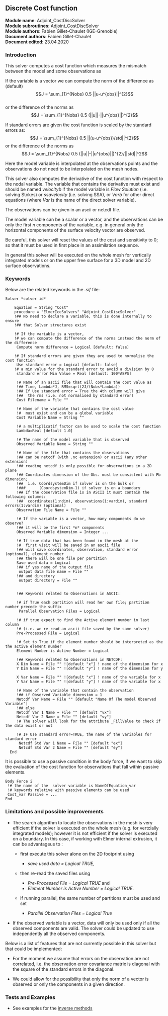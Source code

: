 ## Discrete Cost function

**Module name**: Adjoint_CostDiscSolver  
**Module subroutines**: Adjoint_CostDiscSolver  
**Module authors**: Fabien Gillet-Chaulet (IGE-Grenoble)  
**Document authors**: Fabien Gillet-Chaulet  
**Document edited**: 23.04.2020  



### Introduction
This solver computes a cost function which measures the mismatch between the model and some observations as  

If the variable is a vector we can compute the norm of the difference as (default)
$$J = \sum_{1}^{Nobs} 0.5 ||u-u^{obs}||^{2}$$  
or the difference of the norms as
$$J = \sum_{1}^{Nobs} 0.5 (||u||-||u^{obs}||)^{2}$$

If standard errors are given the cost function is scaled by the standard errors as:
$$J = \sum_{1}^{Nobs} 0.5 ||(u-u^{obs})/std||^{2}$$
or the difference of the norms as
$$J = \sum_{1}^{Nobs} 0.5 (||u||-||u^{obs}||)^{2}/||std||^2$$


Here the model variable is interpolated at the observations points and the observations do not need to be interpolated on the mesh nodes.

This solver also computes the derivative of the cost function with respect to the nodal variable. The variable that contains the derivative must exist and should be named *velocityb* if the model variable is *Flow Solution* (i.e. solving Stokes) or *ssavelocity* (i.e. solving SSA), or *Varb* for other direct equations (where *Var* is the name of the direct solver variable).

The observations can be given in an ascii or netcdf file. 

The model variable can be a scalar or a vector, and the observations can be only the first *n* components of the variable, e.g. in general only the horizontal components of the surface velocity vector are observed.

Be careful, this solver will reset the values of the cost and sensitivity to 0; so that it must be used in first place in an assimilation sequence.

In general this solver will be executed on the whole mesh for vertically integrated models or on the upper free surface
for a 3D model and 2D surface observations.

###  Keywords

Below are the related keywords in the *.sif* file:  


```
Solver *solver id* 
  
    Equation = String "Cost"  
    procedure = "ElmerIceSolvers" "Adjoint_CostDiscSolver"
    !## No need to declare a variable, this is done internally to ensure 
    !## that Solver structures exist

    !# If the variable is a vector, 
    !# we can compute the difference of the norms instead the norm of the difference
     Compute norm difference = Logical [default: false]

    !# If standard errors are given they are used to normalise the cost function
     Use standard error = Logical [default: false]
    !# a min value for the standard error to avoid a division by 0
     standard error Min Value = Real [default: 100*AEPS]
     
     !# Name of an ascii file that will contain the cost value as
     !## Time, Lambda*J, RMS=sqrt(2J/(Nobs*Lambda))
     !## If Use standard error = True the 4th column will give 
     !##  the rms (i.e. not normalised by standard error)
     Cost Filename = File ""
     
     !# Name of the variable that contains the cost value
     !#  must exist and can be a global variable
     Cost Variable Name = String ""
     
     !# a multiplicatif factor can be used to scale the cost function
     Lambda=Real [default 1.0]
     
     !# The name of the model variable that is observed
     Observed Variable Name = String ""
     
     !# Name of the file that contains the observations
     !## can be netcdf (with .nc extension) or ascii (any other extension)
     !## reading netcdf is only possible for observations in a 2D plane
     !## Coordinates dimension of the Obs. must be consistent with Pb dimension;
     !##  i.e. CoordsystemDim if solver is on the bulk or 
     !###      (CoordsystemDim-1) if solver is on a boundary
     !## If the observation file is in ASCII it must contain the following columns:
     !##  coordinates(1:ndim), observations(1:vardim), standard errors(1:vardim) (optional)
     Observation File Name = File "" 
     
     !# If the variable is a vector, how many components do we observe?
     !## it will be the first *n* components
     Observed Variable dimension = Integer ...
   
     !# If true data that has been found in the mesh at the 
     !#  first visit will be saved in an ascii file
     !## will save coordinates, observation, standard error (optional), element number
     !## there will be one file per partition
     Save used data = Logical 
     !## if yes name of the output file
      output data file name = File ""
     !## and directory
      output directory = File ""
     
     
     !## Keywords related to Observations in ASCII:
     
     !# if True each partition will read her own file; partition number precede the suffix
      Parallel Observation Files = Logical  

     !# if true expect to find the Active element number in last column 
     !# (i.e. we re-read an ascii file saved by the same solver)
     Pre-Processed File = Logical 

     !# Set to True if the element number should be interpreted as the the active element number
     Element Number is Active Number = Logical 
   
     !## Keywords related to Observations in NETCDF:
     X Dim Name = File "" ![default "x"] ! name of the dimension for x
     Y Dim Name = File "" ![default "y"] ! name of the dimension for y
     
     X Var Name = File "" ![default "x"] ! name of the variable for x
     Y Var Name = File "" ![default "y"] ! name of the variable for x
     
     !# Name of the variable that contain the observation
     !## if Observed Variable dimension = 1
     Netcdf Var Name = File "" [default "Name Of The model Observed Variable"]
     !## else
     Netcdf Var 1 Name = File "" [default "vx"]
     Netcdf Var 2 Name = File "" [default "vy"]
     !# The solver will look for the attribute _FillValue to check if the data exist or not
      
     !# IF Use standard error=TRUE, the name of the variables for standard error
      Netcdf Std Var 1 Name = File "" [default "ex"]
      Netcdf Std Var 2 Name = File "" [default "ey"]
  End

```


It is possible to use a passive condition in the body force, if we want to skip the evaluation of the cost function for observations that fall within passive elements.

```
Body Force i
 !# the name of the  solver variable is NameOfEquation_var
 !# keywords relative with passive elements can be used
 Cost_var Passive = ...
End
```

### Limitations and possible improvements

- The search algorithm to locate the observations in the mesh is very efficient if the solver is executed on the whole mesh (e.g. for vertcially integrated models); however it is not efficient if the solver is executed on a boundary. 
In this case, if working with Elmer internal extrusion, it can be advantageus to :  

   - first execute this solver alone on the 2D footprint using 
      - *save used data = Logical TRUE*, 

   - then re-read the saved files using  
     - *Pre-Processed File = Logical TRUE* and  
     - *Element Number is Active Number = Logical TRUE*. 

   - If running parallel, the same number of partitions must be used and set
     - *Parallel Observation Files = Logical True*

- If the observed variable is a vector, data will only be used only if all the observed components are valid. The solver could be updated to use independently all the observed components.

Below is a list of features that are not currently possible in this solver but that could be implemented:

- For the moment we assume that errors on the observation are not correlated, i.e. the observation error covariance matrix is diagonal with the square of the standard errors in the diagonal. 

- We could allow for the possibility that only the norm of a vector is observed or only the components in a given direction.


### Tests and Examples

- See examples for the [inverse methods](../../examples/Inverse_Methods)

